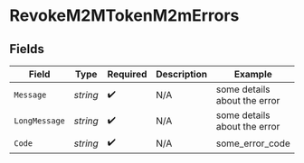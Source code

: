 # RevokeM2MTokenM2mErrors


## Fields

| Field                        | Type                         | Required                     | Description                  | Example                      |
| ---------------------------- | ---------------------------- | ---------------------------- | ---------------------------- | ---------------------------- |
| `Message`                    | *string*                     | :heavy_check_mark:           | N/A                          | some details about the error |
| `LongMessage`                | *string*                     | :heavy_check_mark:           | N/A                          | some details about the error |
| `Code`                       | *string*                     | :heavy_check_mark:           | N/A                          | some_error_code              |